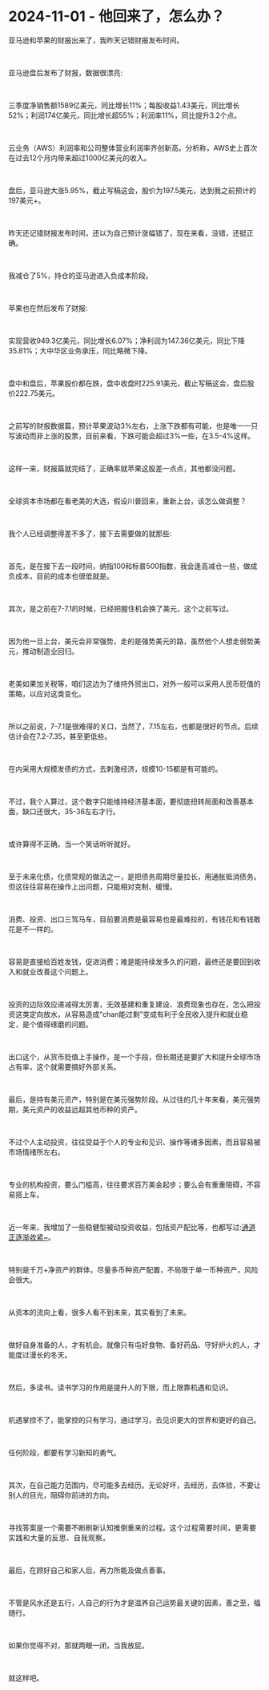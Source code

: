 # 2024-11-01 - 他回来了，怎么办？

<p style="visibility: visible;">亚马逊和苹果的财报出来了，我昨天记错财报发布时间。</p><p style="visibility: visible;"><br style="visibility: visible;"></p><p style="visibility: visible;">亚马逊盘后发布了财报，数据很漂亮:</p><p style="visibility: visible;"><br style="visibility: visible;"></p><p style="visibility: visible;">三季度净销售额1589亿美元，同比增长11%；每股收益1.43美元，同比增长52%；利润174亿美元，同比增长超55%；利润率11%，同比提升3.2个点。</p><p style="visibility: visible;"><br style="visibility: visible;"></p><p style="visibility: visible;">云业务（AWS）利润率和公司整体营业利润率齐创新高。分析称，AWS史上首次在过去12个月内带来超过1000亿美元的收入。</p><p style="visibility: visible;"><br style="visibility: visible;"></p><p style="visibility: visible;">盘后，亚马逊大涨5.95%，截止写稿这会，股价为197.5美元，达到我之前预计的197美元+。</p><p style="visibility: visible;"><br style="visibility: visible;"></p><p style="visibility: visible;">昨天还记错财报发布时间，还以为自己预计涨幅错了，现在来看，没错，还挺正确。</p><p style="visibility: visible;"><br style="visibility: visible;"></p><p style="visibility: visible;">我减仓了5%，持仓的亚马逊进入负成本阶段。</p><p style="visibility: visible;"><br style="visibility: visible;"></p><p style="visibility: visible;">苹果也在然后发布了财报:</p><p style="visibility: visible;"><br style="visibility: visible;"></p><p style="visibility: visible;">实现营收949.3亿美元，同比增长6.07%；净利润为147.36亿美元，同比下降35.81%；大中华区业务承压，同比略微下降。</p><p style="visibility: visible;"><br style="visibility: visible;"></p><p style="visibility: visible;">盘中和盘后，苹果股价都在跌，盘中收盘时225.91美元，截止写稿这会，盘后股价222.75美元。</p><p style="visibility: visible;"><br style="visibility: visible;"></p><p style="visibility: visible;">之前写的财报数据篇，预计苹果波动3%左右，上涨下跌都有可能，也是唯一一只写波动而非上涨的股票，目前来看，下跌可能会超过3%一些，在3.5-4%这样。</p><p style="visibility: visible;"><br style="visibility: visible;"></p><p style="visibility: visible;">这样一来，财报篇就完结了，正确率就苹果这股差一点点，其他都没问题。</p><p style="visibility: visible;"><br style="visibility: visible;"></p><p style="visibility: visible;">全球资本市场都在看老美的大选，假设川普回来，重新上台，该怎么做调整？</p><p style="visibility: visible;"><br style="visibility: visible;"></p><p style="visibility: visible;">我个人已经调整得差不多了，接下去需要做的就那些:</p><p style="visibility: visible;"><br style="visibility: visible;"></p><p style="visibility: visible;">首先，是在接下去一段时间，纳指100和标普500指数，我会逢高减仓一些，做成负成本，目前的成本也很低就是。</p><p style="visibility: visible;"><br style="visibility: visible;"></p><p style="visibility: visible;">其次，是之前在7-7.1的时候，已经把握住机会换了美元，这个之前写过。</p><p style="visibility: visible;"><br style="visibility: visible;"></p><p style="visibility: visible;">因为他一旦上台，美元会非常强势，走的是强势美元的路，虽然他个人想走弱势美元，推动制造业回归。</p><p><br></p><p>老美如果加关税等，咱们这边为了维持外贸出口，对外一般可以采用人民币贬值的策略，以应对这类变化。</p><p><br></p><p>所以之前说，7-7.1是很难得的关口，当然了，7.15左右，也都是很好的节点。后续估计会在7.2-7.35，甚至更低些。</p><p><br></p><p>在内采用大规模发债的方式，去刺激经济，规模10-15都是有可能的。</p><p><br></p><p>不过，我个人算过，这个数字只能维持经济基本面，要彻底扭转局面和改善基本面，缺口还很大，35-36左右才行。</p><p><br></p><p>或许算得不正确，当一个笑话听听就好。</p><p><br></p><p>至于未来化债，化债常规的做法之一，是把债务周期尽量拉长，用通胀抵消债务。但这往往容易在操作上出问题，只能相对克制、缓慢。</p><p><br></p><p>消费、投资、出口三驾马车，目前要消费是最容易也是最难拉的，有钱花和有钱敢花是不一样的。</p><p><br></p><p>容易是直接给百姓发钱，促进消费；难是能持续发多久的问题，最终还是要回到收入和就业改善这个问题上。</p><p><br></p><p>投资的边际效应递减得太厉害，无效基建和重复建设、浪费现象也存在，怎么把投资这类定向放水，从容易造成“chan能过剩”变成有利于全民收入提升和就业稳定，是个值得琢磨的问题。</p><p><br></p><p>出口这个，从货币贬值上手操作，是一个手段，但长期还是要扩大和提升全球市场占有率，这个就需要搞好外部关系。</p><p><br></p><p>最后，是持有美元资产，特别是在美元强势阶段。从过往的几十年来看，美元强势期，美元资产的收益远超其他币种的资产。</p><p><br></p><p>不过个人主动投资，往往受益于个人的专业和见识、操作等诸多因素，而且容易被市场情绪所左右。</p><p><br></p><p>专业的机构投资，要么门槛高，往往要求百万美金起步；要么会有重重阻碍，不容易搭上车。</p><p><br></p><p>近一年来，我增加了一些稳健型被动投资收益，包括资产配比等，也都写过:<a localeditorid="sorv0wzw6o00000000" href="https://mp.weixin.qq.com/s?__biz=Mzg2NTkwNTM4MA==&amp;mid=2247484496&amp;idx=1&amp;sn=1558bc678ba0ceb36d838dcc68ad07b7&amp;scene=21#wechat_redirect" textvalue="通道正逐渐收紧~" target="_blank" data-linktype="2">通道正逐渐收紧~</a>。</p><p><br></p><p>特别是千万+净资产的群体，尽量多币种资产配置，不局限于单一币种资产，风险会很大。</p><p><br></p><p>从资本的流向上看，很多人看不到未来，其实看到了未来。</p><p><br></p><p>做好自身准备的人，才有机会。就像只有屯好食物、备好药品、守好炉火的人，才能度过漫长的冬天。</p><p><br></p><p>然后，多读书。读书学习的作用是提升人的下限，而上限靠机遇和见识。</p><p><br></p><p>机遇掌控不了，能掌控的只有学习，通过学习，去见识更大的世界和更好的自己。</p><p><br></p><p>任何阶段，都要有学习新知的勇气。</p><p><br></p><p>其次，在自己能力范围内，尽可能多去经历。无论好坏，去经历，去体验，不要让别人的目光，阻碍你前进的方向。</p><p><br></p><p>寻找答案是一个需要不断刷新认知推倒重来的过程。<span style="background-color: transparent;letter-spacing: 0.034em;caret-color: var(--weui-BRAND);">这个过程需要时间，更需要实践和大量的反思、自我观察。</span></p><p><br></p><p>最后，在顾好自己和家人后，再力所能及做点善事。</p><p><br></p><p>不管是风水还是五行，人自己的行为才是滋养自己运势最关键的因素，善之至，福随行。</p><p><br></p><p>如果你觉得不对，那就两眼一闭，当我放屁。</p><p><br></p><p>就这样吧。</p><p style="display: none;"><mp-style-type data-value="10000"></mp-style-type></p>